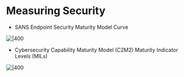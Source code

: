 # Measuring Security

- SANS Endpoint Security Maturity Model Curve

 ![|400](https://remnote-user-data.s3.amazonaws.com/eh2-YylNuD4yNper9SbXkUMtRDFmAr_XftvUT7kiMAjZHQzg1If040P_ZvcH8Gh7PcBO3xD22UPbKmRm7jFjtZPbS5m_ddBQmkjy7pGq1bVy8guaAKU2elm9QdeVBFvp.png)
- Cybersecurity Capability Maturity Model (C2M2) Maturity Indicator Levels (MILs)

 ![|400](https://remnote-user-data.s3.amazonaws.com/1U56uQb8whS1ULaphxKCNzLJhMHxRD6CQxpsMidus_QG0BkGRnXuz1XXcis7iM5Re6_T24e_QmDtJf1qweMUKVt0f2xldg4cmFAiz2bKis4d2_4TBLbNCfzfSV9UErzk.png)
